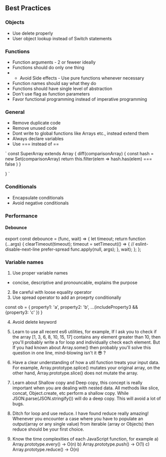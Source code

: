 ##   Best Practices


### Objects
- Use delete properly
- User object lookup instead of Switch statements

### Functions
- Function arguments - 2 or feweer ideally
- Functions should do only one thing
- -  Avoid Side effects - Use pure functions whenever necessary
- Function names should say what they do
- Functions should have single level of abstraction
- Don't use flag as function parameters
- Favor functional programming instead of imperative programming

### General
- Remove duplicate code
- Remove unused code
- Dont write to global functions like Arrays etc., instead extend them
- Always declare variables
- Use === instead of ==

`
const SuperArray extends Array {
  diff(comparisonArray) {
    const hash = new Set(comparisonArray)
    return this.filter(elem => hash.has(elem) === false )
 }

}
`

### Conditionals
- Encapsulate conditionals
- Avoid negative conditionals


### Performance
#### Debounce
export const debounce = (func, wait) => {
  let timeout;
  return function (...args) {
    clearTimeout(timeout);
    timeout = setTimeout(() => {
      // eslint-disable-next-line prefer-spread
      func.apply(null, args);
    }, wait);
  };
};


### Variable names
1. Use proper variable names
  - concise, descriptive and pronouncable, explains the purpose
2. Be careful with loose equality operator
3. Use spread operator to add an proeprty conditionally

const ob = {
  property1: 'a',
  property2: 'b',
  ...(includeProperty3 && {property3: 'c' })
}

4. Avoid delete keyword




1. Learn to use all recent es6 utilities, for example, If I ask you to check if the array [1, 3, 6, 8, 10, 15, 17] contains any element greater than 10, then you'll probably write a for loop and individually check each element. But If you had known about Array.some() then probably you'll solve this question in one line, mind-blowing isn't it 😎 ?

2. Have a clear understanding of how a util function treats your input data. For example, Array.prototype.splice() mutates your original array, on the other hand, Array.prototype.slice() does not mutate the array.

3. Learn about Shallow copy and Deep copy, this concept is really important when you are dealing with nested data. All methods like slice, concat, Object.create, etc perform a shallow copy. While JSON.parse(JSON.stringify()) will do a deep copy. This will avoid a lot of bugs.

4. Ditch for loop and use reduce. I have found reduce really amazing! Whenever you encounter a case where you have to populate an output(array or any single value) from iterable (array or Objects) then reduce should be your first choice.

5. Know the time complexities of each JavaScript function, for example
a) Array.prototype.every() -> O(n)
b) Array.prototype.push() -> O(1)
c) Array.prototype.reduce() -> O(n)